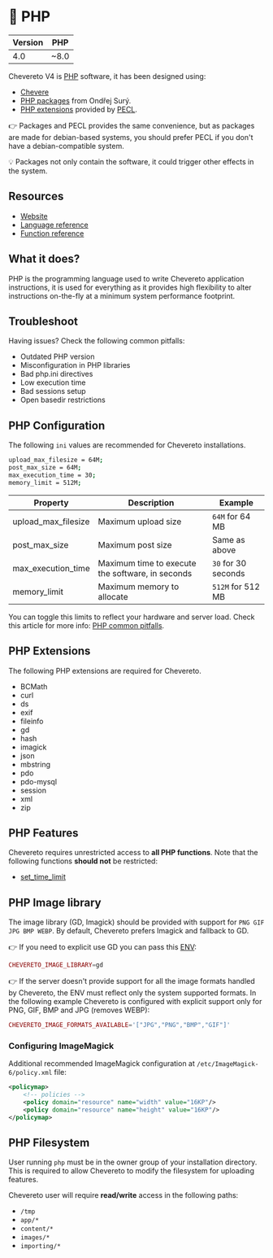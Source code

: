 # 🐘 PHP

| Version | PHP  |
| ------- | ---- |
| 4.0     | ~8.0 |

Chevereto V4 is [PHP](https://php.net/) software, it has been designed using:

* [Chevere](https://chevere.org/)
* [PHP packages](https://deb.sury.org/) from Ondřej Surý.
* [PHP extensions](https://www.php.net/manual/en/extensions.membership.php) provided by [PECL](https://pecl.php.net/).

👉 Packages and PECL provides the same convenience, but as packages are made for debian-based systems, you should prefer PECL if you don't have a debian-compatible system.

💡 Packages not only contain the software, it could trigger other effects in the system.

## Resources

* [Website](https://php.net)
* [Language reference](https://php.net/langref)
* [Function reference](https://php.net/funcref)

## What it does?

PHP is the programming language used to write Chevereto application instructions, it is used for everything as it provides high flexibility to alter instructions on-the-fly at a minimum system performance footprint.

## Troubleshoot

Having issues? Check the following common pitfalls:

* Outdated PHP version
* Misconfiguration in PHP libraries
* Bad php.ini directives
* Low execution time
* Bad sessions setup
* Open basedir restrictions

## PHP Configuration

The following `ini` values are recommended for Chevereto installations.

```sh
upload_max_filesize = 64M;
post_max_size = 64M;
max_execution_time = 30;
memory_limit = 512M;
```

| Property            | Description                                      | Example             |
| ------------------- | ------------------------------------------------ | ------------------- |
| upload_max_filesize | Maximum upload size                              | `64M` for 64 MB     |
| post_max_size       | Maximum post size                                | Same as above       |
| max_execution_time  | Maximum time to execute the software, in seconds | `30` for 30 seconds |
| memory_limit        | Maximum memory to allocate                       | `512M` for 512 MB   |

You can toggle this limits to reflect your hardware and server load. Check this article for more info: [PHP common pitfalls](http://www.php.net/manual/en/features.file-upload.common-pitfalls.php).

## PHP Extensions

The following PHP extensions are required for Chevereto.

* BCMath
* curl
* ds
* exif
* fileinfo
* gd
* hash
* imagick
* json
* mbstring
* pdo
* pdo-mysql
* session
* xml
* zip

## PHP Features

Chevereto requires unrestricted access to **all PHP functions**. Note that the following functions **should not** be restricted:

* [set_time_limit](https://www.php.net/set-time-limit)

## PHP Image library

The image library (GD, Imagick) should be provided with support for `PNG GIF JPG BMP WEBP`. By default, Chevereto prefers Imagick and fallback to GD.

👉 If you need to explicit use GD you can pass this [ENV](../configuration/environment.md#image-handling-variables):

```php
CHEVERETO_IMAGE_LIBRARY=gd
```

👉 If the server doesn't provide support for all the image formats handled by Chevereto, the ENV must reflect only the system supported formats. In the following example Chevereto is configured with explicit support only for PNG, GIF, BMP and JPG (removes WEBP):

```php
CHEVERETO_IMAGE_FORMATS_AVAILABLE='["JPG","PNG","BMP","GIF"]'
```

### Configuring ImageMagick

Additional recommended ImageMagick configuration at `/etc/ImageMagick-6/policy.xml` file:

```xml
<policymap>
    <!-- policies -->
    <policy domain="resource" name="width" value="16KP"/>
    <policy domain="resource" name="height" value="16KP"/>
</policymap>
```

## PHP Filesystem

User running `php` must be in the owner group of your installation directory. This is required to allow Chevereto to modify the filesystem for uploading features.

Chevereto user will require **read/write** access in the following paths:

* `/tmp`
* `app/*`
* `content/*`
* `images/*`
* `importing/*`

